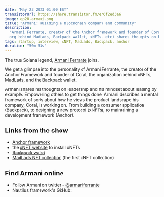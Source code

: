 ```yaml
---
date: "May 23 2023 01:00 EST"
transistorUrl: https://share.transistor.fm/e/6f2ed3a6
image: ep20-armani.png
title: "Armani: building a blockchain company and community"
description:
  "Armani Ferrante, creator of the Anchor framework and founder of Coral (the
  org behind MadLads, Backpack wallet, xNFTs, etc) shares thoughts on building."
tags: startup, interview, xNFT, MadLads, Backpack, anchor
duration: "50m 53s"
---
```


The true Solana legend, [Armani Ferrante](https://twitter.com/armaniferrante)
joins.

We get a glimpse into the personality of Armani Ferrante, the creator of the
Anchor Framework and founder of Coral, the organization behind xNFTs, MadLads,
and the Backpack wallet.

Armani shares his thoughts on leadership and his mindset about leading by
example. Empowering others to get things done. Armani describes a mental
framework of sorts about how he views the product landscape his company, Coral,
is working on. From building a consumer application (Backpack), to designing a
new protocol (xNFTs), to maintaining a development framework (Anchor).

## Links from the show

- [Anchor framework](https://www.anchor-lang.com/)
- the [xNFT website](https://www.xnft.gg/) to install xNFTs
- [Backpack wallet](https://backpack.app/)
- [MadLads NFT collection](https://www.madlads.com/) (the first xNFT collection)

## Find Armani online

- Follow Armani on twitter -
  [@armaniferrante](https://twitter.com/armaniferrante)
- Nautilus framework's GitHub:
